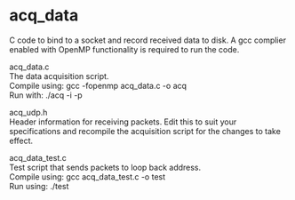 # acq_data
C code to bind to a socket and record received data to disk. A gcc
complier enabled with OpenMP functionality is required to run the
code.  

acq_data.c  
The data acquisition script.  
Compile using: gcc -fopenmp acq_data.c -o acq  
Run with: ./acq -i <IP address> -p <PORT No>  

acq_udp.h  
Header information for receiving packets. Edit this to suit your specifications and recompile the acquisition script for the changes to take effect.  

acq_data_test.c  
Test script that sends packets to loop back address.  
Compile using: gcc acq_data_test.c -o test  
Run using: ./test  
